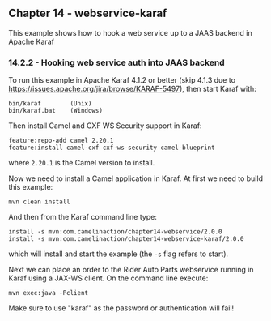 Chapter 14 - webservice-karaf
--------------------------

This example shows how to hook a web service up to a JAAS backend in Apache Karaf

### 14.2.2 - Hooking web service auth into JAAS backend

To run this example in Apache Karaf 4.1.2 or better (skip 4.1.3 due to https://issues.apache.org/jira/browse/KARAF-5497), then start Karaf with:

    bin/karaf        (Unix)
    bin/karaf.bat    (Windows)

Then install Camel and CXF WS Security support in Karaf:

    feature:repo-add camel 2.20.1
    feature:install camel-cxf cxf-ws-security camel-blueprint

where `2.20.1` is the Camel version to install.

Now we need to install a Camel application in Karaf.
At first we need to build this example:

    mvn clean install

And then from the Karaf command line type:

    install -s mvn:com.camelinaction/chapter14-webservice/2.0.0
    install -s mvn:com.camelinaction/chapter14-webservice-karaf/2.0.0

which will install and start the example (the `-s` flag refers to start).

Next we can place an order to the Rider Auto Parts webservice running in Karaf using a JAX-WS client. On the command line execute:

    mvn exec:java -Pclient

Make sure to use "karaf" as the password or authentication will fail!
